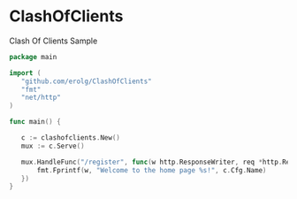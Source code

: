 # ClashOfClients
Clash Of Clients
 Sample
 ```go
package main

import (
	"github.com/erolg/ClashOfClients"
	"fmt"
	"net/http"
)

func main() {

	c := clashofclients.New()
	mux := c.Serve()

	mux.HandleFunc("/register", func(w http.ResponseWriter, req *http.Request) {
		fmt.Fprintf(w, "Welcome to the home page %s!", c.Cfg.Name)
	})
}
```
